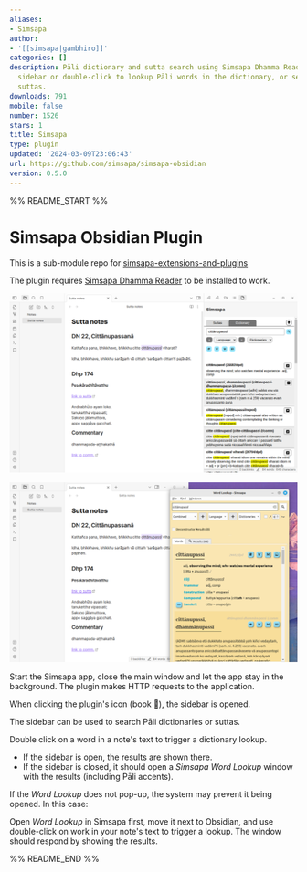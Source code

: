 ```yaml
---
aliases:
- Simsapa
author:
- '[[simsapa|gambhiro]]'
categories: []
description: Pāli dictionary and sutta search using Simsapa Dhamma Reader. Open a
  sidebar or double-click to lookup Pāli words in the dictionary, or search in the
  suttas.
downloads: 791
mobile: false
number: 1526
stars: 1
title: Simsapa
type: plugin
updated: '2024-03-09T23:06:43'
url: https://github.com/simsapa/simsapa-obsidian
version: 0.5.0
---
```


%% README_START %%

# Simsapa Obsidian Plugin

This is a sub-module repo for [simsapa-extensions-and-plugins](https://github.com/simsapa/simsapa-extensions-and-plugins)

The plugin requires [Simsapa Dhamma Reader](https://simsapa.github.io/) to be installed to work.

![Simsapa Sidebar](https://raw.githubusercontent.com/simsapa/simsapa-obsidian/HEAD/images/obsidian-sidebar-cittanupassi-screenshot.png)

![Simsapa Word Lookup](https://raw.githubusercontent.com/simsapa/simsapa-obsidian/HEAD/images/obsidian-word-lookup-cittanupassi-screenshot.png)

Start the Simsapa app, close the main window and let the app stay in the
background. The plugin makes HTTP requests to the application.

When clicking the plugin's icon (book 📓), the sidebar is opened.

The sidebar can be used to search Pāli dictionaries or suttas.

Double click on a word in a note's text to trigger a dictionary lookup.

- If the sidebar is open, the results are shown there.
- If the sidebar is closed, it should open a _Simsapa Word Lookup_ window with the results (including Pāli accents).

If the _Word Lookup_ does not pop-up, the system may prevent it being opened. In this case:

Open _Word Lookup_ in Simsapa first, move it next to Obsidian, and use double-click on work in your note's text to trigger a lookup. The window should respond by showing the results.


%% README_END %%